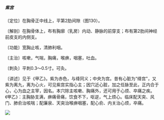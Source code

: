 ##### 紫宫

〔定位〕在胸骨正中线上，平第2肋间隙（图130）。

〔解剖〕在胸骨体上，布有胸廓（乳房）内动、静脉的前穿支；布有第2肋间神经前皮支的内侧支。

〔功能〕宽胸止咳，清肺利咽。

〔主治〕咳嗽，气喘，胸痛，喉痹，咽塞，吐血。

〔刺灸〕平刺0.3〜0.5寸。可灸。

〔讲述〕见于《甲乙》。紫为赤色，与绛同义；中央为宫。昔有心脏为“绛宫"，又紫为离九，离为心火，可见紫宫实指心主；因穴近心脏，加之任脉至此，正内合于心，心为血之主宰，因名。本穴除主咳嗽、胸痛外，还可用于心烦、卒痛之疾。《甲乙》：主胸胁支满，痹痛骨痛，饮食不下，呕逆，气上烦心。临床配天突、风门、肺俞治咳喘；配廉泉、天突治喉痹咽塞，配心俞、内关治心烦，卒痛。

![](./img/图130.jpg)
